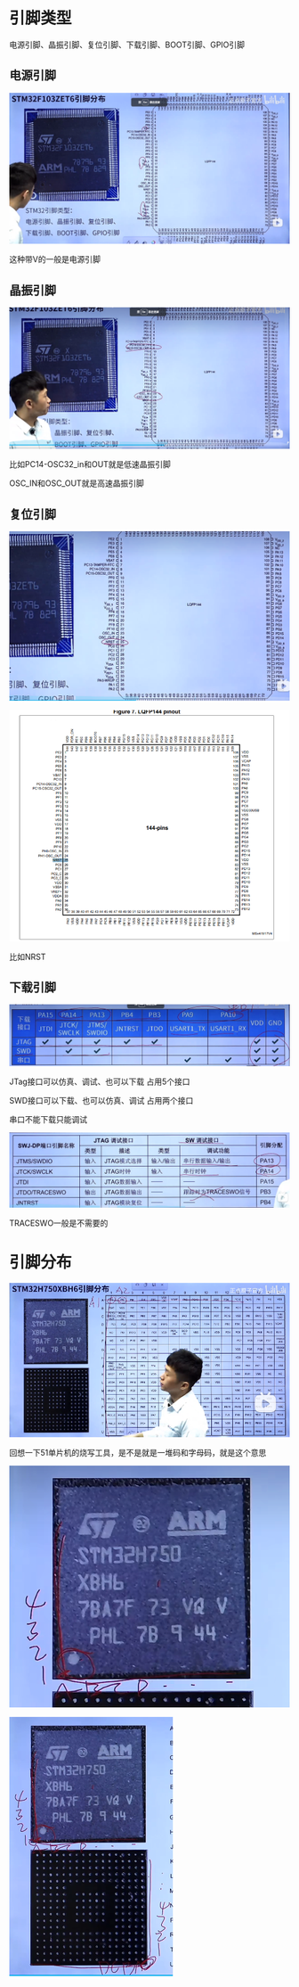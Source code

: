 # 引脚类型

电源引脚、晶振引脚、复位引脚、下载引脚、BOOT引脚、GPIO引脚

## 电源引脚

![image-20231101190151570](assets/image-20231101190151570.png)

这种带V的一般是电源引脚

## 晶振引脚

![image-20231101190505531](assets/image-20231101190505531.png)

比如PC14-OSC32_in和OUT就是低速晶振引脚

OSC_IN和OSC_OUT就是高速晶振引脚

## 复位引脚

![image-20231101190634856](assets/image-20231101190634856.png)

![image-20231101190900379](assets/image-20231101190900379.png)

比如NRST

## 下载引脚

![image-20231101191107591](assets/image-20231101191107591.png)

JTag接口可以仿真、调试、也可以下载 占用5个接口

SWD接口可以下载、也可以仿真、调试 占用两个接口

串口不能下载只能调试

![image-20231101193910109](assets/image-20231101193910109.png)

TRACESWO一般是不需要的

# 引脚分布

![image-20231101200443786](assets/image-20231101200443786.png)

回想一下51单片机的烧写工具，是不是就是一堆码和字母码，就是这个意思

![image-20231101200636580](assets/image-20231101200636580.png)

![image-20231101200728345](assets/image-20231101200728345.png)